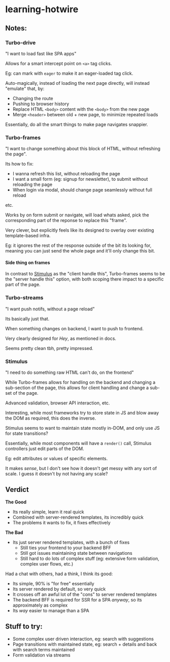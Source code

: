 # learning-hotwire

## Notes:


### Turbo-drive

"I want to load fast like SPA apps"

Allows for a smart intercept point on `<a>` tag clicks.

Eg: can mark with `eager` to make it an eager-loaded tag click.

Auto-magically, instead of loading the next page directly, will instead "emulate" that, by:

* Changing the route
* Pushing to browser history
* Replace HTML `<body>` content with the `<body>` from the new page
* Merge `<header>` between old + new page, to minimize repeated loads

Essentially, do all the smart things to make page navigates snappier.

### Turbo-frames

"I want to change something about this block of HTML, without refreshing the page".

Its how to fix:

* I wanna refresh this list, without reloading the page
* I want a small form (eg: signup for newsletter), to submit without reloading the page
* When login via modal, should change page seamlessly without full reload

etc.

Works by on form submit or navigate, will load whats asked, pick the corresponding part of the reponse to replace this "frame".

Very clever, but explicitly feels like its designed to overlay over existing template-based infra.

Eg: it ignores the rest of the response outside of the bit its looking for, meaning you can just send the whole page and it'll only change this bit.

#### Side thing on frames

In contrast to [Stimulus](#Stimulus) as the "client handle this", Turbo-frames seems to be the "server handle this" option, with both scoping there impact to a specific part of the page.

### Turbo-streams

"I want push notifs, without a page reload"

Its basically just that.

When something changes on backend, I want to push to frontend.

Very clearly designed for _Hey_, as mentioned in docs.

Seems pretty clean tbh, pretty impressed. 

### Stimulus

"I need to do something raw HTML can't do, on the frontend"

While Turbo-frames allows for handling on the backend and changing a sub-section of the page, this allows for client handling and change a sub-set of the page.

Advanced validation, browser API interaction, etc.


Interesting, while most frameworks try to store state in JS and blow away the DOM as required, this does the inverse.

Stimulus seems to want to maintain state mostly in-DOM, and only use JS for state transitions?

Essentially, while most components will have a `render()` call, Stimulus controllers just edit parts of the DOM.

Eg: edit attributes or values of specific elements.

It makes _sense_, but I don't see how it doesn't get messy with any sort of scale. I guess it doesn't by not having any scale?


## Verdict

**The Good**

* Its really simple, learn it real quick
* Combined with server-rendered templates, its incredibly quick
* The problems it wants to fix, it fixes effectively

**The Bad**

* Its just server rendered templates, with a bunch of fixes
    * Still ties your frontend to your backend BFF
    * Still got issues maintaining state between navigations
    * Still hard to do lots of complex stuff (eg: extensive form validation, complex user flows, etc.)

Had a chat with others, had a think, I think its good:

* Its simple, 90% is "for free" essentially
* Its server rendered by default, so very quick
* It crosses off an awful lot of the "cons" to server rendered templates
* The backend BFF is required for SSR for a SPA _anyway_, so its approximately as complex
* Its _way_ easier to manage than a SPA


## Stuff to try:

* Some complex user driven interaction, eg: search with suggestions
* Page transitions with maintained state, eg: search + details and back with search terms maintained
* Form validation via streams
